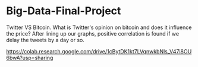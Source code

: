 # Big-Data-Final-Project
Twitter VS Bitcoin. What is Twitter's opinion on bitcoin and does it influence the price? After lining up our graphs, positive correlation is found if we delay the tweets by a day or so.




https://colab.research.google.com/drive/1cBytDK1kt7LVqnwkbNls_V47l8OU6bwA?usp=sharing

